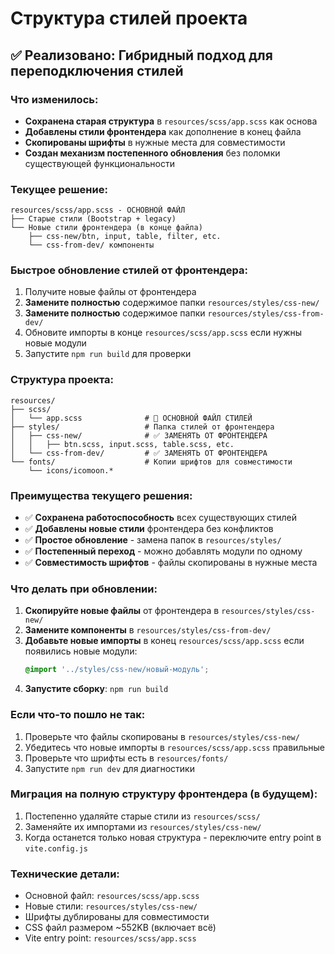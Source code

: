 # Структура стилей проекта

## ✅ Реализовано: Гибридный подход для переподключения стилей

### Что изменилось:

- **Сохранена старая структура** в `resources/scss/app.scss` как основа
- **Добавлены стили фронтендера** как дополнение в конец файла
- **Скопированы шрифты** в нужные места для совместимости
- **Создан механизм постепенного обновления** без поломки существующей функциональности

### Текущее решение:

```
resources/scss/app.scss - ОСНОВНОЙ ФАЙЛ
├── Старые стили (Bootstrap + legacy)
└── Новые стили фронтендера (в конце файла)
    ├── css-new/btn, input, table, filter, etc.
    └── css-from-dev/ компоненты
```

### Быстрое обновление стилей от фронтендера:

1. Получите новые файлы от фронтендера
2. **Замените полностью** содержимое папки `resources/styles/css-new/`
3. **Замените полностью** содержимое папки `resources/styles/css-from-dev/`
4. Обновите импорты в конце `resources/scss/app.scss` если нужны новые модули
5. Запустите `npm run build` для проверки

### Структура проекта:

```
resources/
├── scss/
│   └── app.scss              # 🎯 ОСНОВНОЙ ФАЙЛ СТИЛЕЙ
├── styles/                   # Папка стилей от фронтендера
│   ├── css-new/              # ✅ ЗАМЕНЯТЬ ОТ ФРОНТЕНДЕРА
│   │   ├── btn.scss, input.scss, table.scss, etc.
│   └── css-from-dev/         # ✅ ЗАМЕНЯТЬ ОТ ФРОНТЕНДЕРА
└── fonts/                    # Копии шрифтов для совместимости
    └── icons/icomoon.*
```

### Преимущества текущего решения:

- ✅ **Сохранена работоспособность** всех существующих стилей
- ✅ **Добавлены новые стили** фронтендера без конфликтов
- ✅ **Простое обновление** - замена папок в `resources/styles/`
- ✅ **Постепенный переход** - можно добавлять модули по одному
- ✅ **Совместимость шрифтов** - файлы скопированы в нужные места

### Что делать при обновлении:

1. **Скопируйте новые файлы** от фронтендера в `resources/styles/css-new/`
2. **Замените компоненты** в `resources/styles/css-from-dev/`
3. **Добавьте новые импорты** в конец `resources/scss/app.scss` если появились новые модули:
   ```scss
   @import '../styles/css-new/новый-модуль';
   ```
4. **Запустите сборку**: `npm run build`

### Если что-то пошло не так:

1. Проверьте что файлы скопированы в `resources/styles/css-new/`
2. Убедитесь что новые импорты в `resources/scss/app.scss` правильные
3. Проверьте что шрифты есть в `resources/fonts/`
4. Запустите `npm run dev` для диагностики

### Миграция на полную структуру фронтендера (в будущем):

1. Постепенно удаляйте старые стили из `resources/scss/`
2. Заменяйте их импортами из `resources/styles/css-new/`
3. Когда останется только новая структура - переключите entry point в `vite.config.js`

### Технические детали:

- Основной файл: `resources/scss/app.scss`
- Новые стили: `resources/styles/css-new/`
- Шрифты дублированы для совместимости
- CSS файл размером ~552KB (включает всё)
- Vite entry point: `resources/scss/app.scss`
